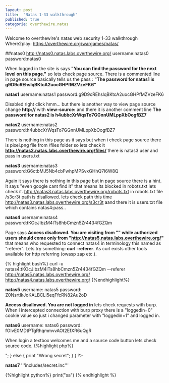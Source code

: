 ```yaml
---
layout: post
title:  "Natas 1-33 walkthrough"
published: true
categorie: overthewire.natas
---
```


Welcome to overthewire's natas web security 1-33 walkthrough 
Where2play: https://overthewire.org/wargames/natas/


##natas0
http://natas0.natas.labs.overthewire.org/
username:natas0
password:natas0


When logged in the site is says **"You can find the password for the next level on this page."** so lets check page source.
There is a commented line in page source basically tells us the pass : **"The password for natas1 is g9D9cREhslqBKtcA2uocGHPfMZVzeFK6"**

**natas1**
username:natas1
password:g9D9cREhslqBKtcA2uocGHPfMZVzeFK6

Disabled right click hmm... but there is another way to view page source change **http://** with **view-source:** and there it is another comment line **The password for natas2 is h4ubbcXrWqsTo7GGnnUMLppXbOogfBZ7**

**natas2**
username:natas2
password:h4ubbcXrWqsTo7GGnnUMLppXbOogfBZ7

There is nothing in this page as it says but when i check page source there is pixel.png file from /files folder so lets check it 
**http://natas2.natas.labs.overthewire.org/files/** there is natas3 user and pass in users.txt

**natas3**
username:natas3
password:G6ctbMJ5Nb4cbFwhpMPSvxGHhQ7I6W8Q

Again it says there is nothing in this page but in page source there is a hint. It says "even google cant find it" that means its blocked in robots.txt lets check it.
http://natas3.natas.labs.overthewire.org/robots.txt 
in robots.txt file /s3cr3t path is disallowed. lets check path this time http://natas3.natas.labs.overthewire.org/s3cr3t aand there it is users.txt file which contains natas4:pass..

**natas4**
username:natas4
password:tKOcJIbzM4lTs8hbCmzn5Zr4434fGZQm

Page says
**Access disallowed. You are visiting from "" while authorized users should come only from "http://natas5.natas.labs.overthewire.org/"** 
that means who requested to connect natas4 in terminology this named as "referer". Lets try something: **curl -referer**. As curl exists other tools available for http referring (owasp zap etc.).

{% highlight bash%}
curl -u natas4:tKOcJIbzM4lTs8hbCmzn5Zr4434fGZQm --referer http://natas5.natas.labs.overthewire.org/ http://natas4.natas.labs.overthewire.org/
{%endhighlight%}

**natas5** username: natas5 password: Z0NsrtIkJoKALBCLi5eqFfcRN82Au2oD

**Access disallowed. You are not logged in** lets check requests with burp. When i intercepted connection with burp proxy there is a "loggedin=0" cookie value so just i changed parameter with "loggedin=1" and logged in.

**natas6** username: natas6 password: fOIvE0MDtPTgRhqmmvvAOt2EfXR6uQgR

When login a textbox welcomes me and a source code button lets check source code.
{%highlight php%}

<?

include "includes/secret.inc";

    if(array_key_exists("submit", $_POST)) {
        if($secret == $_POST['secret']) {
        print "Access granted. The password for natas7 is <censored>";
    } else {
        print "Wrong secret";
    }
    }
?>


**natas7**
'''includes/secret.inc'''






{%highlight python%}
print("sa")
{% endhighlight %}


